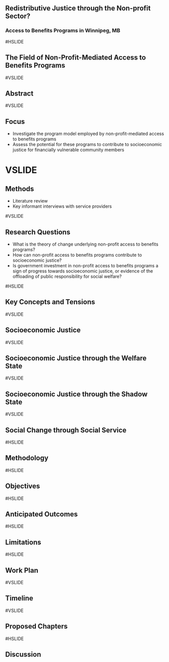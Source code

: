 ## Redistributive Justice through the Non-profit Sector?
### Access to Benefits Programs in Winnipeg, MB

#HSLIDE

## The Field of Non-Profit-Mediated Access to Benefits Programs

#VSLIDE

## Abstract

#VSLIDE

## Focus
- Investigate the program model employed by non-profit-mediated access to benefits programs
- Assess the potential for these programs to contribute to socioeconomic justice for financially vulnerable community members<!-- .element: class="fragment" -->

# VSLIDE

## Methods
- Literature review<!-- .element: class="fragment" -->
- Key informant interviews with service providers<!-- .element: class="fragment" -->

#VSLIDE

## Research Questions

- What is the theory of change underlying non-profit access to benefits programs?<!-- .element: class="fragment" -->
- How can non-profit access to benefits programs contribute to socioeconomic justice?<!-- .element: class="fragment" -->
- Is government investment in non-profit access to benefits programs a sign of progress towards socioeconomic justice, or evidence of the offloading of public responsibility for social welfare?<!-- .element: class="fragment" -->

#HSLIDE

## Key Concepts and Tensions

#VSLIDE

## Socioeconomic Justice

#VSLIDE

## Socioeconomic Justice through the Welfare State

#VSLIDE

## Socioeconomic Justice through the Shadow State

#VSLIDE

## Social Change through Social Service

#HSLIDE

## Methodology

#HSLIDE

## Objectives

#HSLIDE

## Anticipated Outcomes

#HSLIDE

## Limitations

#HSLIDE

## Work Plan

#VSLIDE

## Timeline

#VSLIDE

## Proposed Chapters

#HSLIDE

## Discussion